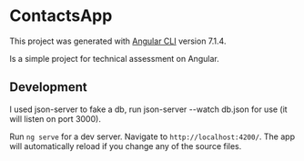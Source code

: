 # ContactsApp

This project was generated with [Angular CLI](https://github.com/angular/angular-cli) version 7.1.4.

Is a simple project for technical assessment on Angular.

## Development

I used json-server to fake a db, run json-server --watch db.json for use (it will listen on port 3000).

Run `ng serve` for a dev server. Navigate to `http://localhost:4200/`. The app will automatically reload if you change any of the source files.
